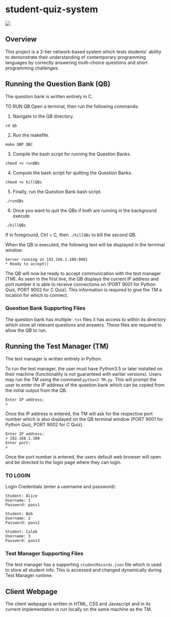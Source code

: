 # student-quiz-system

![](demo.gif)

## Overview
This project is a 3-tier network-based system which tests students' ability to demonstrate their understanding of contemporary programming languages by correctly answering multi-choice questions and short programming challenges.


## Running the Question Bank (QB)
The question bank is written entirely in C.

TO RUN QB Open a terminal, then run the following commands:

1. Navigate to the QB directory.
```
cd qb
```
2. Run the makefile.
```
make QBP QBC
```
3. Compile the bash script for running the Question Banks.
```
chmod +x runQBs
```
4. Compule the bash script for quitting the Question Banks.
```
chmod +x killQBs
```
5. Finally, run the Question Bank bash script.
```
./runQBs
```
6. Once you want to quit the QBs if both are running in the background execute 
```
./killQBs
```
If in foreground, Ctrl + C, then `./killQBs` to kill the second QB.


When the QB is executed, the following text will be displayed in the terminal window:

```
Server running on 192.168.1.100:9001
* Ready to accept()
```

The QB will now be ready to accept communication with the test manager (TM). As seen in the first line, the QB displays the current IP address and port number it is able to receive connections on (PORT 9001 for Python Quiz, PORT 9002 for C Quiz). This information is required to give the TM a location for which to connect.

### Question Bank Supporting Files
The question bank has multiple `.txt` files it has access to within its directory which store all relevant questions and answers. These files are required to allow the QB to run.

## Running the Test Manager (TM)
The test manager is written entirely in Python.

To run the test manager, the user must have Python3.5 or later installed on their machine (functionality is not guaranteed with earlier versions). Users may run the TM using the command `python3 TM.py`. This will prompt the user to enter the IP address of the question bank which can be copied from the initial output from the QB.

```
Enter IP address:
> 
```

Once the IP address is entered, the TM will ask for the respective port number which is also displayed on the QB terminal window (PORT 9001 for Python Quiz, PORT 9002 for C Quiz).

```
Enter IP address:
> 192.168.1.100
Enter port:
> 
```

Once the port number is entered, the users default web browser will open and be directed to the login page where they can login. 

### TO LOGIN
Login Credentials (enter a username and password): 

```
Student: Alice
Username: 1
Password: pass1

Student: Bob
Username: 2
Password: pass2

Student: Caleb
Username: 3
Password: pass3
```

### Test Manager Supporting Files
The test manager has a supporting `studentRecords.json` file which is used to store all student info. This is accessed and changed dynamically during Test Manager runtime. 

## Client Webpage 
The client webpage is written in HTML, CSS and Javascript and in its current implementation is run locally on the same machine as the TM. 


